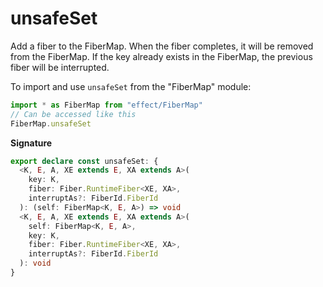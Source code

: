# unsafeSet

Add a fiber to the FiberMap. When the fiber completes, it will be removed from the FiberMap.
If the key already exists in the FiberMap, the previous fiber will be interrupted.

To import and use `unsafeSet` from the "FiberMap" module:

```ts
import * as FiberMap from "effect/FiberMap"
// Can be accessed like this
FiberMap.unsafeSet
```

**Signature**

```ts
export declare const unsafeSet: {
  <K, E, A, XE extends E, XA extends A>(
    key: K,
    fiber: Fiber.RuntimeFiber<XE, XA>,
    interruptAs?: FiberId.FiberId
  ): (self: FiberMap<K, E, A>) => void
  <K, E, A, XE extends E, XA extends A>(
    self: FiberMap<K, E, A>,
    key: K,
    fiber: Fiber.RuntimeFiber<XE, XA>,
    interruptAs?: FiberId.FiberId
  ): void
}
```
